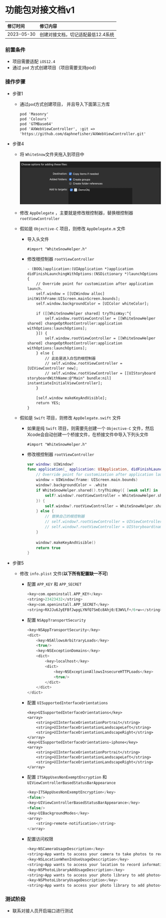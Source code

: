 # 功能包对接文档v1

| 修订时间 | 修订内容 |
| :--- | :--- |
| 2023-05-30  | 创建对接文档，切记适配最低12.4系统 |

### 前置条件

- 项目需要适配 `iOS12.4` 
- 通过 `pod` 方式创建项目（项目需要支持pod）

### 操作步骤

- 步骤1
    - 通过`pod`方式创建项目， 并且导入下面第三方库

        ```objc
        pod 'Masonry'
        pod 'Colours'
        pod 'GTMBase64'
        pod 'AXWebViewController', :git => 'https://github.com/daphnefisher/AXWebViewController.git'
        ```

- 步骤4
    - 将 `WhiteSnow`文件夹拖入到项目中

        ![image_2](./images/image_2.png)

    - 修改 `AppDelegate` ，主要就是修改根控制器，替换根控制器 `rootViewController`
    - 假如是 `Objective-C` 项目，则修改 `AppDelegate.m` 文件
        - 导入头文件

            ```objc
            #import "WhiteSnowHelper.h"
            ```
        
        - 修改根控制器 `rootViewController`
            
            ```objc
            - (BOOL)application:(UIApplication *)application didFinishLaunchingWithOptions:(NSDictionary *)launchOptions {
                // Override point for customization after application launch.
                self.window = [[UIWindow alloc] initWithFrame:UIScreen.mainScreen.bounds];
                self.window.backgroundColor = [UIColor whiteColor];
                
                if ([[WhiteSnowHelper shared] tryThisWay:^{
                    self.window.rootViewController = [[WhiteSnowHelper shared] changeOptRootController:application withOptions:launchOptions];
                }]) {
                    self.window.rootViewController = [[WhiteSnowHelper shared] changeOptRootController:application withOptions:launchOptions];
                } else {
                    // 此处是进入白包的根控制器
                    // self.window.rootViewController = [UIViewController new];
                    // self.window.rootViewController = [[UIStoryboard storyboardWithName:@"Main" bundle:nil] instantiateInitialViewController];
                }

                [self.window makeKeyAndVisible];
                return YES;
            }
            ```
            
    - 假如是 `Swift` 项目，则修改 `AppDelegate.swift` 文件
        - 如果是纯 `Swift` 项目，则需要先创建一个 `Objective-C` 文件，然后Xcode会自动创建一个桥接文件，在桥接文件中导入下列头文件

            ```objc
            #import "WhiteSnowHelper.h"
            ```

        - 修改根控制器 `rootViewController`
            
            ```swift
            var window: UIWindow?
            func application(_ application: UIApplication, didFinishLaunchingWithOptions launchOptions: [UIApplication.LaunchOptionsKey: Any]?) -> Bool {
                // Override point for customization after application launch.
                window = UIWindow(frame: UIScreen.main.bounds)
                window?.backgroundColor = .white
                if WhiteSnowHelper.shared().tryThisWay({ [weak self] in
                    self?.window?.rootViewController = WhiteSnowHelper.shared().changeOptRootController(application, withOptions: launchOptions ?? [:])
                }) {
                    self.window?.rootViewController = WhiteSnowHelper.shared().changeOptRootController(application, withOptions: launchOptions ?? [:])
                } else {
                    // 替换自己的根控制器
                    // self.window?.rootViewController = UIViewController()
                    // self.window?.rootViewController = UIStoryboard(name: "Main", bundle: nil).instantiateInitialViewController()
                }
                
                window?.makeKeyAndVisible()
                return true
            }

            ```
            
- 步骤5
    - 修改 `info.plist` 文件(**以下所有配置缺一不可**)
        - 配置 `APP_KEY` 和 `APP_SECRET`

            ```swift
            <key>com.openinstall.APP_KEY</key>
            <string>23423432</string>
            <key>com.openinstall.APP_SECRET</key>
            <string>RXJJu6JyEFBfJwpgLYNfQ7SmEc8Ahj0/E3WVLf+/6+w=</string>
            ```
        
        - 配置 `NSAppTransportSecurity`
        
            ```swift
            <key>NSAppTransportSecurity</key>
            <dict>
                <key>NSAllowsArbitraryLoads</key>
                <true/>
                <key>NSExceptionDomains</key>
                <dict>
                    <key>localhost</key>
                    <dict>
                        <key>NSExceptionAllowsInsecureHTTPLoads</key>
                        <true/>
                    </dict>
                </dict>
            </dict>
            ```
        
        - 配置 `UISupportedInterfaceOrientations`
        
            ```objc
            <key>UISupportedInterfaceOrientations</key>
            <array>
                <string>UIInterfaceOrientationPortrait</string>
                <string>UIInterfaceOrientationLandscapeLeft</string>
                <string>UIInterfaceOrientationLandscapeRight</string>
            </array>
            <key>UISupportedInterfaceOrientations~iphone</key>
            <array>
                <string>UIInterfaceOrientationPortrait</string>
                <string>UIInterfaceOrientationLandscapeLeft</string>
                <string>UIInterfaceOrientationLandscapeRight</string>
            </array>
            ```
        
        - 配置 `ITSAppUsesNonExemptEncryption` 和 `UIViewControllerBasedStatusBarAppearance`
        
            ```swift
            <key>ITSAppUsesNonExemptEncryption</key>
            <false/>
            <key>UIViewControllerBasedStatusBarAppearance</key>
            <false/>
            <key>UIBackgroundModes</key>
            <array>
                <string>remote-notification</string>
            </array>
            ```
    
        - 配置访问权限
        
            ```swift
            <key>NSCameraUsageDescription</key>
            <string>App wants to access your camera to take photos to record information</string>
            <key>NSLocationWhenInUseUsageDescription</key>
            <string>App wants to access your location to record information</string>
            <key>NSPhotoLibraryAddUsageDescription</key>
            <string>App wants to access your photo library to add photos</string>
            <key>NSPhotoLibraryUsageDescription</key>
            <string>App wants to access your photo library to add photos</string>
            ```

### 测试阶段
  
  - 联系对接人员开启端口进行测试